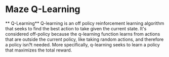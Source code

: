 # Maze Q-Learning

** Q-Learning**
Q-learning is an off policy reinforcement learning algorithm that seeks to find the best action to take given the current state. It's considered off-policy because the q-learning function learns from actions that are outside the current policy, like taking random actions, and therefore a policy isn?t needed. More specifically, q-learning seeks to learn a policy that maximizes the total reward.
